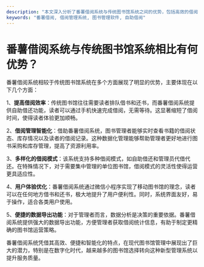 ```yaml
---
description: "本文深入分析了番薯借阅系统与传统图书馆系统之间的优势，包括高效的借阅流程和便捷的管理功能。"
keywords: "番薯借阅, 借阅管理系统, 图书管理软件, 自助借阅"
---
```

# 番薯借阅系统与传统图书馆系统相比有何优势？

番薯借阅系统相较于传统图书馆系统在多个方面展现了明显的优势，主要体现在以下几个方面：

1、**提高借阅效率**：传统图书馆往往需要读者排队借书和还书，而番薯借阅系统提供自助借还功能，读者可以通过手机快速完成借阅，无需等待。这显著缩短了借阅时间，使得读者体验更加顺畅。

2、**借阅管理智能化**：借助番薯借阅系统，图书管理者能够实时查看书籍的借阅状态、库存情况以及读者的借阅记录。这种数据化管理能够帮助管理者更好地进行图书采购和库存管理，提高了资源利用率。

3、**多样化的借阅模式**：该系统支持多种借阅模式，如自助借还和管理员代借代还。在特殊情况下，对于需要集中管理的单位图书馆，借阅模式的灵活性使得运营更具适应性。

4、**用户体验优化**：番薯借阅系统通过微信小程序实现了移动图书馆的理念，读者可以在任何地方借书和还书，极大地提升了用户便利性。同时，系统界面友好，易于操作，适合各类用户使用。

5、**便捷的数据导出功能**：对于管理者而言，数据分析是决策的重要依据。番薯借阅系统提供强大的数据导出功能，方便管理者获取借阅统计信息，有助于制定更精确的图书馆运营策略。 

番薯借阅系统凭借其高效、便捷和智能化的特点，在现代图书馆管理中展现出了巨大的潜力，特别是在数字化时代，越来越多的图书馆选择转向这种新型管理系统以提升服务质量。
